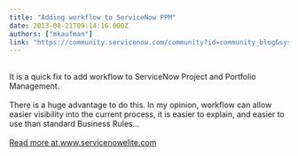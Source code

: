 ```yaml
---
title: "Adding workflow to ServiceNow PPM"
date: 2013-08-21T09:14:16.000Z
authors: ["mkaufman"]
link: "https://community.servicenow.com/community?id=community_blog&sys_id=90ecaa65dbd0dbc01dcaf3231f9619d3"
---
```

<p><p><br />It is a quick fix to add workflow to ServiceNow Project and Portfolio Management.<br /><br />There is a huge advantage to do this. In my opinion, workflow can allow easier visibility into the current process, it is easier to explain, and easier to use than standard Business Rules...<br /><br /><a title="w.servicenowelite.com/blog/2013/11/23/add-workflow-to-servicenow-ppm" href="http://www.servicenowelite.com/blog/2013/11/23/add-workflow-to-servicenow-ppm" target="_blank">Read more at www.servicenowelite.com</a><br /></p><br /><!--break--></p>